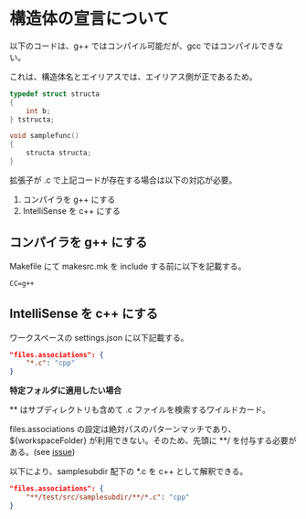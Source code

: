 # 構造体の宣言について

以下のコードは、g++ ではコンパイル可能だが、gcc ではコンパイルできない。

これは、構造体名とエイリアスでは、エイリアス側が正であるため。

```c++
typedef struct structa
{
    int b;
} tstructa;

void samplefunc()
{
    structa structa;
}
```

拡張子が .c で上記コードが存在する場合は以下の対応が必要。

1. コンパイラを g++ にする
2. IntelliSense を c++ にする

## コンパイラを g++ にする

Makefile にて makesrc.mk を include する前に以下を記載する。

```text
CC=g++
```

## IntelliSense を c++ にする

ワークスペースの settings.json に以下記載する。

```json
"files.associations": {
    "*.c": "cpp"
}
```

**特定フォルダに適用したい場合**

** はサブディレクトリも含めて .c ファイルを検索するワイルドカード。

files.associations の設定は絶対パスのパターンマッチであり、${workspaceFolder} が利用できない。そのため、先頭に **/ を付与する必要がある。(see [issue](https://github.com/microsoft/vscode/issues/12805))

以下により、samplesubdir 配下の *.c を c++ として解釈できる。

```json
"files.associations": {
    "**/test/src/samplesubdir/**/*.c": "cpp"
}
```
